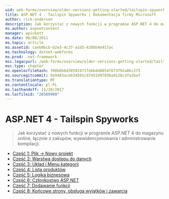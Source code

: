 ```yaml
---
uid: web-forms/overview/older-versions-getting-started/tailspin-spyworks/index
title: ASP.NET 4 - Tailspin Spyworks | Dokumentacja firmy Microsoft
author: rick-anderson
description: Jak korzystać z nowych funkcji w programie ASP.NET 4 do magazynu online, łącznie z zakupów, wyewidencjonowania i administrowanie kompilacji.
ms.author: aspnetcontent
manager: wpickett
ms.date: 08/08/2011
ms.topic: article
ms.assetid: caeb0bcb-b2e3-4c37-a1d5-420bb4e917ac
ms.technology: dotnet-webforms
ms.prod: .net-framework
msc.legacyurl: /web-forms/overview/older-versions-getting-started/tailspin-spyworks
msc.type: chapter
ms.openlocfilehash: f08b0b6d30501971febb4d8054f673f92a8bc275
ms.sourcegitcommit: 9a9483aceb34591c97451997036a9120c3fe2baf
ms.translationtype: MT
ms.contentlocale: pl-PL
ms.lasthandoff: 11/10/2017
ms.locfileid: "26569900"
---
```

<a name="aspnet-4---tailspin-spyworks"></a>ASP.NET 4 - Tailspin Spyworks
====================
> Jak korzystać z nowych funkcji w programie ASP.NET 4 do magazynu online, łącznie z zakupów, wyewidencjonowania i administrowanie kompilacji.


- [Część 1: Plik -> Nowy projekt](tailspin-spyworks-part-1.md)
- [Część 2: Warstwa dostępu do danych](tailspin-spyworks-part-2.md)
- [Część 3: Układ i Menu kategorii](tailspin-spyworks-part-3.md)
- [Część 4: Lista produktów](tailspin-spyworks-part-4.md)
- [Część 5: Logika biznesowa](tailspin-spyworks-part-5.md)
- [Część 6: Członkostwo ASP.NET](tailspin-spyworks-part-6.md)
- [Część 7: Dodawanie funkcji](tailspin-spyworks-part-7.md)
- [Część 8: Końcowe strony, obsługa wyjątków i zawarcia](tailspin-spyworks-part-8.md)
